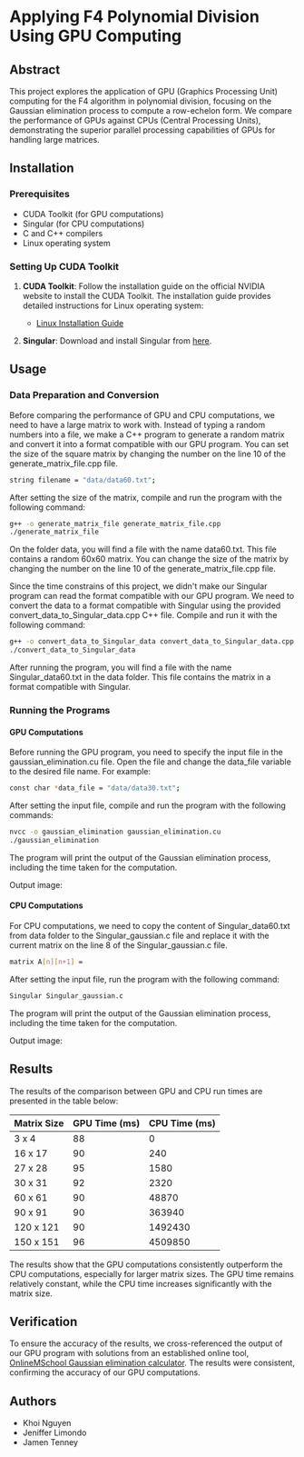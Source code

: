 # Applying F4 Polynomial Division Using GPU Computing
## Abstract
This project explores the application of GPU (Graphics Processing Unit) computing for the F4 algorithm in polynomial division, focusing on the Gaussian elimination process to compute a row-echelon form. We compare the performance of GPUs against CPUs (Central Processing Units), demonstrating the superior parallel processing capabilities of GPUs for handling large matrices.
## Installation
### Prerequisites
- CUDA Toolkit (for GPU computations)
- Singular (for CPU computations)
- C and C++ compilers
- Linux operating system

### Setting Up CUDA Toolkit
1. **CUDA Toolkit**: Follow the installation guide on the official NVIDIA website to install the CUDA Toolkit. The installation guide provides detailed instructions for Linux operating system:
    - [Linux Installation Guide](https://docs.nvidia.com/cuda/cuda-installation-guide-linux/index.html)

2. **Singular**: Download and install Singular from [here](https://www.singular.uni-kl.de/index.php/singular-download.html).

## Usage
### Data Preparation and Conversion
Before comparing the performance of GPU and CPU computations, we need to have a large matrix to work with. Instead of typing a random numbers into a file, we make a C++ program to generate a random matrix and convert it into a format compatible with our GPU program. You can set the size of the square matrix by changing the number on the line 10 of the generate_matrix_file.cpp file.
```bash
string filename = "data/data60.txt";
```

After setting the size of the matrix, compile and run the program with the following command:
```bash
g++ -o generate_matrix_file generate_matrix_file.cpp
./generate_matrix_file
```

On the folder data, you will find a file with the name data60.txt. This file contains a random 60x60 matrix. You can change the size of the matrix by changing the number on the line 10 of the generate_matrix_file.cpp file.

Since the time constrains of this project, we didn't make our Singular program can read the format compatible with our GPU program. We need to convert the data to a format compatible with Singular using the provided convert_data_to_Singular_data.cpp C++ file. Compile and run it with the following command:
```bash
g++ -o convert_data_to_Singular_data convert_data_to_Singular_data.cpp
./convert_data_to_Singular_data
```
After running the program, you will find a file with the name Singular_data60.txt in the data folder. This file contains the matrix in a format compatible with Singular.

### Running the Programs
#### GPU Computations
Before running the GPU program, you need to specify the input file in the gaussian_elimination.cu file. Open the file and change the data_file variable to the desired file name. For example:

```bash
const char *data_file = "data/data30.txt";
```

After setting the input file, compile and run the program with the following commands:
```bash
nvcc -o gaussian_elimination gaussian_elimination.cu
./gaussian_elimination
```
The program will print the output of the Gaussian elimination process, including the time taken for the computation.

Output image:

#### CPU Computations
For CPU computations, we need to copy the content of Singular_data60.txt from data folder to the Singular_gaussian.c file and replace it with the current matrix on the line 8 of the Singular_gaussian.c file.
```bash
matrix A[n][n+1] = 
```
After setting the input file, run the program with the following command:
```bash
Singular Singular_gaussian.c
```
The program will print the output of the Gaussian elimination process, including the time taken for the computation.

Output image:

## Results
The results of the comparison between GPU and CPU run times are presented in the table below:

| Matrix Size | GPU Time (ms) | CPU Time (ms) |
|-------------|---------------|---------------|
| 3 x 4       | 88            | 0             |
| 16 x 17     | 90            | 240           |
| 27 x 28     | 95            | 1580          |
| 30 x 31     | 92            | 2320          |
| 60 x 61     | 90            | 48870         |
| 90 x 91     | 90            | 363940        |
| 120 x 121   | 90            | 1492430       |
| 150 x 151   | 96            | 4509850       |

The results show that the GPU computations consistently outperform the CPU computations, especially for larger matrix sizes. The GPU time remains relatively constant, while the CPU time increases significantly with the matrix size.

## Verification
To ensure the accuracy of the results, we cross-referenced the output of our GPU program with solutions from an established online tool, [OnlineMSchool Gaussian elimination calculator](https://onlinemschool.com/math/assistance/equation/gaus/). The results were consistent, confirming the accuracy of our GPU computations.

## Authors
- Khoi Nguyen
- Jeniffer Limondo
- Jamen Tenney
